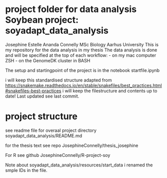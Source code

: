 # project folder for data analysis Soybean project: soyadapt_data_analysis

Josephine Estelle Ananda Connelly MSc Biology Aarhus University
This is my repository for the data analysis in my thesis
The data analysis is done and will be specified at the top of each workflow: 
    - on my mac computer ZSH
    - on the GenomeDK cluster in BASH

The setup and startingpoint of the project is in the notebook startfile.ipynb

i will keep this standardised structure adapted from https://snakemake.readthedocs.io/en/stable/snakefiles/best_practices.html#snakefiles-best-practices
i will keep the filestructure and contents up to date!
Last updated see last commit. 

# project structure 
see readme file for overaal project directory 
soyadapt_data_analysis/README.md

for the thesis text see repo JosephineConnelly/thesis_josephine

For R see github JosephineConnelly/R-project-soy


Note about soyadapt_data_analysis/resources/start_data
i renamed the smple IDs in the file. 